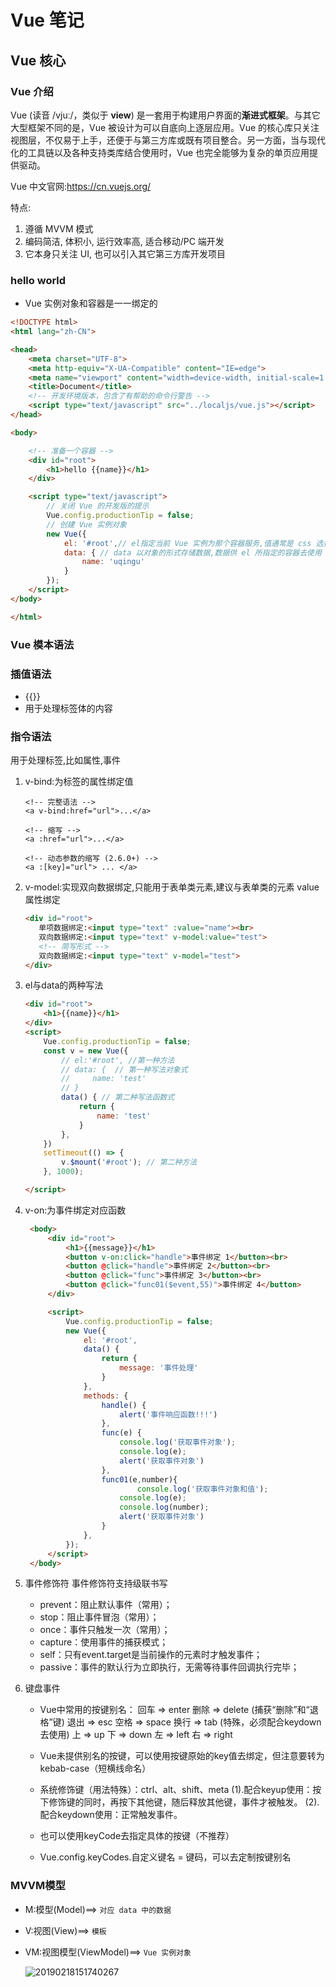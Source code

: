 # Vue 笔记
## Vue 核心
### Vue 介绍
Vue (读音 /vjuː/，类似于 **view**) 是一套用于构建用户界面的**渐进式框架**。与其它大型框架不同的是，Vue 被设计为可以自底向上逐层应用。Vue 的核心库只关注视图层，不仅易于上手，还便于与第三方库或既有项目整合。另一方面，当与现代化的工具链以及各种支持类库结合使用时，Vue 也完全能够为复杂的单页应用提供驱动。

Vue 中文官网:https://cn.vuejs.org/

特点:

1. 遵循 MVVM 模式
2. 编码简洁, 体积小, 运行效率高, 适合移动/PC 端开发
3. 它本身只关注 UI, 也可以引入其它第三方库开发项目

### hello world

- Vue 实例对象和容器是一一绑定的

```html
<!DOCTYPE html>
<html lang="zh-CN">

<head>
    <meta charset="UTF-8">
    <meta http-equiv="X-UA-Compatible" content="IE=edge">
    <meta name="viewport" content="width=device-width, initial-scale=1.0">
    <title>Document</title>
    <!-- 开发环境版本，包含了有帮助的命令行警告 -->
    <script type="text/javascript" src="../localjs/vue.js"></script>
</head>

<body>

    <!-- 准备一个容器 -->
    <div id="root">
        <h1>hello {{name}}</h1>
    </div>

    <script type="text/javascript">
        // 关闭 Vue 的开发版的提示
        Vue.config.productionTip = false;
        // 创建 Vue 实例对象
        new Vue({
            el: '#root',// el指定当前 Vue 实例为那个容器服务,值通常是 css 选择器的字符串
            data: { // data 以对象的形式存储数据,数据供 el 所指定的容器去使用
                name: 'uqingu'
            }
        });
    </script>
</body>

</html>
```

### Vue 模本语法

### 插值语法

- {{}}
- 用于处理标签体的内容

### 指令语法

用于处理标签,比如属性,事件

1. v-bind:为标签的属性绑定值

   ```vue
   <!-- 完整语法 -->
   <a v-bind:href="url">...</a>

   <!-- 缩写 -->
   <a :href="url">...</a>

   <!-- 动态参数的缩写 (2.6.0+) -->
   <a :[key]="url"> ... </a>
   ```

2. v-model:实现双向数据绑定,只能用于表单类元素,建议与表单类的元素 value 属性绑定

   ```html
   <div id="root">
      单项数据绑定:<input type="text" :value="name"><br>
      双向数据绑定:<input type="text" v-model:value="test">
      <!-- 简写形式 -->
      双向数据绑定:<input type="text" v-model="test">
   </div>
   ```

3. el与data的两种写法

   ```html
   <div id="root">
       <h1>{{name}}</h1>
   </div>
   <script>
       Vue.config.productionTip = false;
       const v = new Vue({
           // el:'#root', //第一种方法
           // data: {  // 第一种写法对象式
           //     name: 'test'
           // }
           data() { // 第二种写法函数式
               return {
                   name: 'test'
               }
           },
       })
       setTimeout(() => {
           v.$mount('#root'); // 第二种方法
       }, 1000);
   
   </script>
   ```
4. v-on:为事件绑定对应函数
   ```html
    <body>
        <div id="root">
            <h1>{{message}}</h1>
            <button v-on:click="handle">事件绑定 1</button><br>
            <button @click="handle">事件绑定 2</button><br>
            <button @click="func">事件绑定 3</button><br>
            <button @click="func01($event,55)">事件绑定 4</button>
        </div>
   
        <script>
            Vue.config.productionTip = false;
            new Vue({
                el: '#root',
                data() {
                    return {
                        message: '事件处理'
                    }
                },
                methods: {
                    handle() {
                        alert('事件响应函数!!!')
                    },
                    func(e) {
                        console.log('获取事件对象');
                        console.log(e);
                        alert('获取事件对象')
                    },
                    func01(e,number){
                            console.log('获取事件对象和值');
                        console.log(e);
                        console.log(number);
                        alert('获取事件对象')
                    }
                },
            });
        </script>
    </body>
   ```
5. 事件修饰符
   事件修饰符支持级联书写
    - prevent：阻止默认事件（常用）；
	- stop：阻止事件冒泡（常用）；
    - once：事件只触发一次（常用）；
    - capture：使用事件的捕获模式；
    - self：只有event.target是当前操作的元素时才触发事件；
    - passive：事件的默认行为立即执行，无需等待事件回调执行完毕；
6. 键盘事件
	- Vue中常用的按键别名：
        回车 => enter
        删除 => delete (捕获“删除”和“退格”键)
        退出 => esc
        空格 => space
        换行 => tab (特殊，必须配合keydown去使用)
        上 => up
        下 => down
        左 => left
        右 => right

    - Vue未提供别名的按键，可以使用按键原始的key值去绑定，但注意要转为kebab-case（短横线命名）

    - 系统修饰键（用法特殊）：ctrl、alt、shift、meta
                (1).配合keyup使用：按下修饰键的同时，再按下其他键，随后释放其他键，事件才被触发。
                (2).配合keydown使用：正常触发事件。

    - 也可以使用keyCode去指定具体的按键（不推荐）

    - Vue.config.keyCodes.自定义键名 = 键码，可以去定制按键别名

### MVVM模型

- M:模型(Model)==> `对应 data 中的数据`

- V:视图(View)==> `模板`

- VM:视图模型(ViewModel)==> `Vue 实例对象`

  <img src="https://myimages-1305160569.cos.ap-guangzhou.myqcloud.com//images/202204241907446.png" alt="20190218151740267" style="zoom:100%;" />